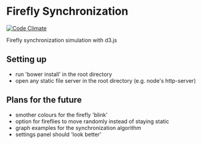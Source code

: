 # Firefly Synchronization

[![Code Climate](https://codeclimate.com/github/kadikraman/CarExpensesAPI/badges/gpa.svg)](https://codeclimate.com/github/kadikraman/CarExpensesAPI)

Firefly synchronization simulation with d3.js

## Setting up
- run 'bower install' in the root directory
- open any static file server in the root directory (e.g. node's http-server)


## Plans for the future
- smother colours for the firefly 'blink'
- option for fireflies to move randomly instead of staying static
- graph examples for the synchronization algorithm
- settings panel should 'look better'